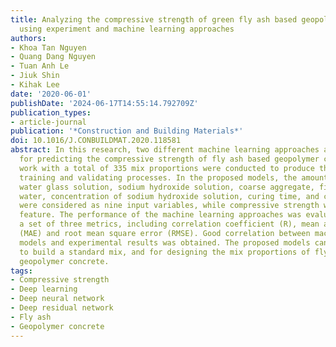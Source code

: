```yaml
---
title: Analyzing the compressive strength of green fly ash based geopolymer concrete
  using experiment and machine learning approaches
authors:
- Khoa Tan Nguyen
- Quang Dang Nguyen
- Tuan Anh Le
- Jiuk Shin
- Kihak Lee
date: '2020-06-01'
publishDate: '2024-06-17T14:55:14.792709Z'
publication_types:
- article-journal
publication: '*Construction and Building Materials*'
doi: 10.1016/J.CONBUILDMAT.2020.118581
abstract: In this research, two different machine learning approaches are proposed
  for predicting the compressive strength of fly ash based geopolymer concrete. Experimental
  work with a total of 335 mix proportions were conducted to produce the data for
  training and validating processes. In the proposed models, the amount of fly ash,
  water glass solution, sodium hydroxide solution, coarse aggregate, fine aggregate,
  water, concentration of sodium hydroxide solution, curing time, and curing temperature
  were considered as nine input variables, while compressive strength was the output
  feature. The performance of the machine learning approaches was evaluated using
  a set of three metrics, including correlation coefficient (R), mean absolute error
  (MAE) and root mean square error (RMSE). Good correlation between machine learning
  models and experimental results was obtained. The proposed models can be employed
  to build a standard mix, and for designing the mix proportions of fly ash based
  geopolymer concrete.
tags:
- Compressive strength
- Deep learning
- Deep neural network
- Deep residual network
- Fly ash
- Geopolymer concrete
---
```

